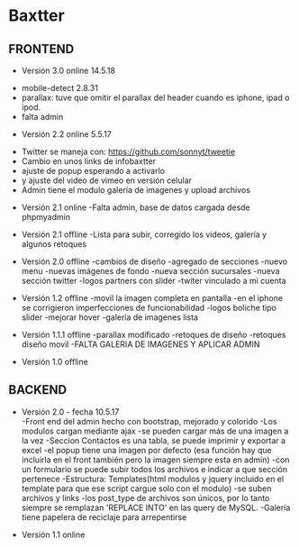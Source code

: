 # Baxtter  

## FRONTEND

* Versión 3.0 online 14.5.18  
- mobile-detect 2.8.31  
- parallax: tuve que omitir el parallax del header cuando es iphone, ipad o ipod.
- falta admin

* Versión 2.2 online 5.5.17
- Twitter se maneja con: https://github.com/sonnyt/tweetie
- Cambio en unos links de infobaxtter
- ajuste de popup esperando a activarlo
- y ajuste del video de vimeo en versión celular
- Admin tiene el modulo galería de imagenes y upload archivos

* Versión 2.1 online
-Falta admin, base de datos cargada desde phpmyadmin

* Versión 2.1 offline
-Lista para subir, corregido los videos, galería y algunos retoques

* Versión 2.0 offline
-cambios de diseño
-agregado de secciones
-nuevo menu
-nuevas imágenes de fondo
-nueva sección sucursales
-nueva sección twitter
-logos partners con slider
-twiter vinculado a mi cuenta

* Versión 1.2 offline
-movil la imagen completa en pantalla
-en el iphone se corrigieron imperfecciones de funcionabilidad
-logos boliche tipo slider
-mejorar hover
-galería de imagenes lista

* Versión 1.1.1 offline
-parallax modificado
-retoques de diseño
-retoques diseño movil
-FALTA GALERIA DE IMAGENES Y APLICAR ADMIN

* Versión 1.0 offline

## BACKEND
* Versión 2.0 - fecha 10.5.17  
-Front end del admin hecho con bootstrap, mejorado y colorido
-Los modulos cargan mediante ajax
-se pueden cargar más de una imagen a la vez
-Seccion Contactos es una tabla, se puede imprimir y exportar a excel
-el popup tiene una imagen por defecto (esa función hay que incluirla en el front también pero la imagen siempre esta en admin)
-con un formulario se puede subir todos los archivos e indicar a que sección pertenece
-Estructura: Templates(html modulos y jquery incluido en el template para que ese script cargue solo con el modulo)
-se suben archivos y links
-los post_type de archivos son únicos, por lo tanto siempre se remplazan 'REPLACE INTO' en las query de MySQL.
-Galería tiene papelera de reciclaje para arrepentirse


* Versión 1.1 online
